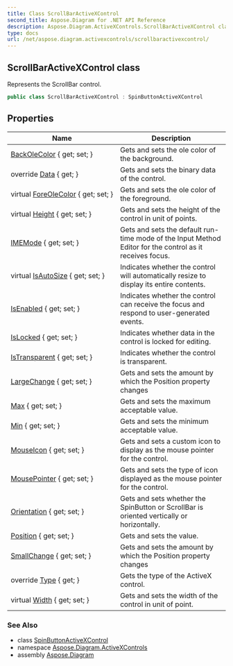 ```yaml
---
title: Class ScrollBarActiveXControl
second_title: Aspose.Diagram for .NET API Reference
description: Aspose.Diagram.ActiveXControls.ScrollBarActiveXControl class. Represents the ScrollBar control
type: docs
url: /net/aspose.diagram.activexcontrols/scrollbaractivexcontrol/
---
```

## ScrollBarActiveXControl class

Represents the ScrollBar control.

```csharp
public class ScrollBarActiveXControl : SpinButtonActiveXControl
```

## Properties

| Name | Description |
| --- | --- |
| [BackOleColor](../../aspose.diagram.activexcontrols/activexcontrolbase/backolecolor/) { get; set; } | Gets and sets the ole color of the background. |
| override [Data](../../aspose.diagram.activexcontrols/activexcontrol/data/) { get; } | Gets and sets the binary data of the control. |
| virtual [ForeOleColor](../../aspose.diagram.activexcontrols/activexcontrolbase/foreolecolor/) { get; set; } | Gets and sets the ole color of the foreground. |
| virtual [Height](../../aspose.diagram.activexcontrols/activexcontrolbase/height/) { get; set; } | Gets and sets the height of the control in unit of points. |
| [IMEMode](../../aspose.diagram.activexcontrols/activexcontrol/imemode/) { get; set; } | Gets and sets the default run-time mode of the Input Method Editor for the control as it receives focus. |
| virtual [IsAutoSize](../../aspose.diagram.activexcontrols/activexcontrol/isautosize/) { get; set; } | Indicates whether the control will automatically resize to display its entire contents. |
| [IsEnabled](../../aspose.diagram.activexcontrols/activexcontrol/isenabled/) { get; set; } | Indicates whether the control can receive the focus and respond to user-generated events. |
| [IsLocked](../../aspose.diagram.activexcontrols/activexcontrol/islocked/) { get; set; } | Indicates whether data in the control is locked for editing. |
| [IsTransparent](../../aspose.diagram.activexcontrols/activexcontrol/istransparent/) { get; set; } | Indicates whether the control is transparent. |
| [LargeChange](../../aspose.diagram.activexcontrols/scrollbaractivexcontrol/largechange/) { get; set; } | Gets and sets the amount by which the Position property changes |
| [Max](../../aspose.diagram.activexcontrols/spinbuttonactivexcontrol/max/) { get; set; } | Gets and sets the maximum acceptable value. |
| [Min](../../aspose.diagram.activexcontrols/spinbuttonactivexcontrol/min/) { get; set; } | Gets and sets the minimum acceptable value. |
| [MouseIcon](../../aspose.diagram.activexcontrols/activexcontrolbase/mouseicon/) { get; set; } | Gets and sets a custom icon to display as the mouse pointer for the control. |
| [MousePointer](../../aspose.diagram.activexcontrols/activexcontrolbase/mousepointer/) { get; set; } | Gets and sets the type of icon displayed as the mouse pointer for the control. |
| [Orientation](../../aspose.diagram.activexcontrols/spinbuttonactivexcontrol/orientation/) { get; set; } | Gets and sets whether the SpinButton or ScrollBar is oriented vertically or horizontally. |
| [Position](../../aspose.diagram.activexcontrols/spinbuttonactivexcontrol/position/) { get; set; } | Gets and sets the value. |
| [SmallChange](../../aspose.diagram.activexcontrols/spinbuttonactivexcontrol/smallchange/) { get; set; } | Gets and sets the amount by which the Position property changes |
| override [Type](../../aspose.diagram.activexcontrols/scrollbaractivexcontrol/type/) { get; } | Gets the type of the ActiveX control. |
| virtual [Width](../../aspose.diagram.activexcontrols/activexcontrolbase/width/) { get; set; } | Gets and sets the width of the control in unit of point. |

### See Also

* class [SpinButtonActiveXControl](../spinbuttonactivexcontrol/)
* namespace [Aspose.Diagram.ActiveXControls](../../aspose.diagram.activexcontrols/)
* assembly [Aspose.Diagram](../../)


